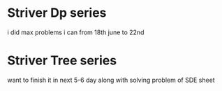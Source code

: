 # Striver Dp series 

i did max problems i can  from 18th june to 22nd

# Striver Tree series

want to finish it in next 5-6 day along with solving problem of SDE sheet

